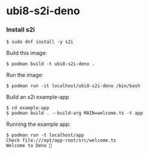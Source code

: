 # ubi8-s2i-deno

### Install s2i
```console
$ sudo dnf install -y s2i
```

Build this image:
```console
$ podman build -t ubi8-s2i-deno .
```

Run the image:
```console
$ podman run -it localhost/ubi8-s2i-deno /bin/bash
```

Build an s2i example-app
```console
$ cd example-app
$ podman build . --build-arg MAIN=welcome.ts -t app
```
Running the example app:
```console
$ podman run -t localhost/app 
Check file:///opt/app-root/src/welcome.ts
Welcome to Deno 🦕
```
